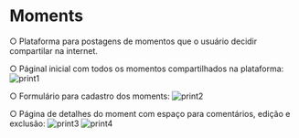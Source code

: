 # Moments

○ Plataforma para postagens de momentos que o usuário decidir compartilar na internet.

○ Páginal inicial com todos os momentos compartilhados na plataforma: 
![print1](https://user-images.githubusercontent.com/48140982/183530271-ee0dbc7f-a985-4092-96a7-f04ce675690b.PNG)

○ Formulário para cadastro dos moments:
![print2](https://user-images.githubusercontent.com/48140982/183530273-d1733520-837f-4c81-bf3b-109ad216e5ac.PNG)

○ Página de detalhes do moment com espaço para comentários, edição e exclusão:
![print3](https://user-images.githubusercontent.com/48140982/183530277-bc3affe5-1778-410f-9174-fc2f77935b6b.PNG)
![print4](https://user-images.githubusercontent.com/48140982/183530278-77c8aaaf-c33c-43f4-8bdc-d83c5aff0a65.PNG)
